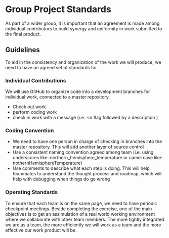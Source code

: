 # Group Project Standards
As part of a wider group, it is important that an agreement is made among individual contributors to build synergy and uniformity in work submitted to the final product. <br/>

## Guidelines
To aid in the consistency and organization of the work we will produce, we need to have an agreed set of standards for 

### Individual Contributions
We will use GitHub to organize code into a development branches for individual work,  connected to a master repository. 

 - Check out work
 - perform coding work
 - check in work with a message (i.e. -m flag followed by a description )

### Coding Convention

- We need to have one person in charge of checking in branches into the master repository. This will add another layer of source control
- Use a consistent naming convention agreed among team (i.e. using underscores like: northern_hemisphere_temperature  or camel case like: nothernHemisphereTemperature)
- Use comments to describe what each step is doing. This will help teammates to understand the thought process and roadmap, which will help with debugging when things do go wrong


### Operating Standards
To ensure that each team is on the same page, we need to have  periodic checkpoint meetings. Beside completing the exercise, one of the main objectives is to get an assimulation of a real world working environment where we collaborate with other team members. The more tightly integrated we are as a team, the more efficiently we will work as a team and the more effective our work product will be.

